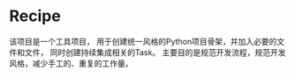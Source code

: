 # Recipe
该项目是一个工具项目， 用于创建统一风格的Python项目骨架，并加入必要的文件和文件， 同时创建持续集成相关的Task。
主要目的是规范开发流程，规范开发风格，减少手工的、重复的工作量。

